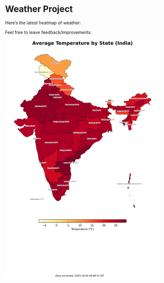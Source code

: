 # Weather Project

Here’s the latest heatmap of weather:

Feel free to leave feedback/improvements.

![India Heatmap](docs/assets/india_heatmap.png?v=DFE769)
